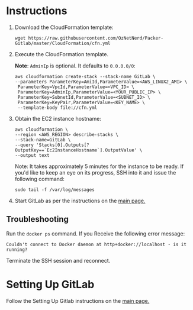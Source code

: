 # Instructions

1. Download the CloudFormation template:

	```
	wget https://raw.githubusercontent.com/OzNetNerd/Packer-Gitlab/master/CloudFormation/cfn.yml
	```

2. Execute the CloudFormation template.

	**Note**: `AdminIp` is optional. It defaults to `0.0.0.0/0`:

	```
	aws cloudformation create-stack --stack-name GitLab \
	--parameters ParameterKey=AmiId,ParameterValue=<AWS_LINUX2_AMI> \
	 ParameterKey=VpcId,ParameterValue=<VPC_ID> \
	 ParameterKey=AdminIp,ParameterValue=<YOUR_PUBLIC_IP> \
	 ParameterKey=SubnetId,ParameterValue=<SUBNET_ID> \
	 ParameterKey=KeyPair,ParameterValue=<KEY_NAME> \
	 --template-body file://cfn.yml
	```

3. Obtain the EC2 instance hostname:

	```
	aws cloudformation \
	--region <AWS_REGION> describe-stacks \
	--stack-name=GitLab \
	--query 'Stacks[0].Outputs[?OutputKey==`Ec2InstanceHostname`].OutputValue' \
	--output text
	```

    Note: It takes approximately 5 minutes for the instance to be ready. If you'd like to keep an eye on its progress, SSH into it and issue the following command:
    
    ```
    sudo tail -f /var/log/messages
    ```

4. Start GitLab as per the instructions on the [main page.](https://github.com/OzNetNerd/Packer-Gitlab#setting-up-gitlab)

## Troubleshooting

Run the `docker ps` command. If you Receive the following error message:

```
Couldn't connect to Docker daemon at http+docker://localhost - is it running?
```
	
Terminate the SSH session and reconnect.

# Setting Up GitLab

Follow the Setting Up Gitlab instructions on the [main page.](https://github.com/OzNetNerd/Packer-Gitlab)


